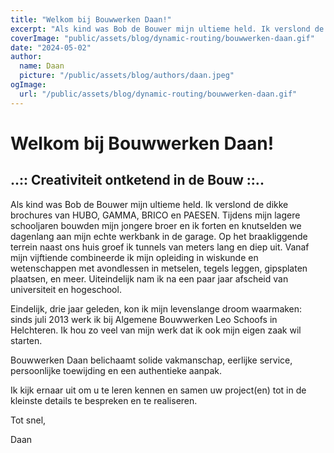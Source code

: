 ```yaml
---
title: "Welkom bij Bouwwerken Daan!"
excerpt: "Als kind was Bob de Bouwer mijn ultieme held. Ik verslond de dikke brochures van HUBO, GAMMA, BRICO en PAESEN. Tijdens mijn lagere schooljaren bouwden mijn jongere broer en ik forten en knutselden we dagenlang aan mijn echte werkbank in de garage. Op het braakliggende terrein naast ons huis groef ik tunnels van meters lang en diep uit. Vanaf mijn vijftiende combineerde ik mijn opleiding in wiskunde en wetenschappen met avondlessen in metselen, tegels leggen, gipsplaten plaatsen, en meer. Uiteindelijk nam ik na een paar jaar afscheid van universiteit en hogeschool."
coverImage: "public/assets/blog/dynamic-routing/bouwwerken-daan.gif"
date: "2024-05-02"
author:
  name: Daan
  picture: "/public/assets/blog/authors/daan.jpeg"
ogImage:
  url: "/public/assets/blog/dynamic-routing/bouwwerken-daan.gif"
---
```


# Welkom bij Bouwwerken Daan!

## ..:: Creativiteit ontketend in de Bouw ::..

Als kind was Bob de Bouwer mijn ultieme held. Ik verslond de dikke brochures van HUBO, GAMMA, BRICO en PAESEN. Tijdens mijn lagere schooljaren bouwden mijn jongere broer en ik forten en knutselden we dagenlang aan mijn echte werkbank in de garage. Op het braakliggende terrein naast ons huis groef ik tunnels van meters lang en diep uit. Vanaf mijn vijftiende combineerde ik mijn opleiding in wiskunde en wetenschappen met avondlessen in metselen, tegels leggen, gipsplaten plaatsen, en meer. Uiteindelijk nam ik na een paar jaar afscheid van universiteit en hogeschool.

Eindelijk, drie jaar geleden, kon ik mijn levenslange droom waarmaken: sinds juli 2013 werk ik bij Algemene Bouwwerken Leo Schoofs in Helchteren. Ik hou zo veel van mijn werk dat ik ook mijn eigen zaak wil starten.

Bouwwerken Daan belichaamt solide vakmanschap, eerlijke service, persoonlijke toewijding en een authentieke aanpak.

Ik kijk ernaar uit om u te leren kennen en samen uw project(en) tot in de kleinste details te bespreken en te realiseren.

Tot snel,

Daan
